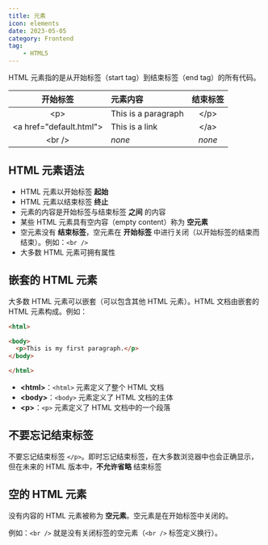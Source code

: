 ```yaml
---
title: 元素
icon: elements
date: 2023-05-05
category: Frontend
tag:
    - HTML5
---
```


HTML 元素指的是从开始标签（start tag）到结束标签（end tag）的所有代码。

|  开始标签  |  元素内容  |  结束标签  |
|  :----:  |  :----  |  :----:  |
|  \<p>  |  This is a paragraph  |  \</p>  |
|  \<a href="default.html">  |  This is a link  |  \</a>  |
|  \<br />  |  *none*  |  *none*  |

## HTML 元素语法

- HTML 元素以开始标签 **起始**
- HTML 元素以结束标签 **终止**
- 元素的内容是开始标签与结束标签 **之间** 的内容
- 某些 HTML 元素具有空内容（empty content）称为 **空元素**
- 空元素没有 **结束标签**，空元素在 **开始标签** 中进行关闭（以开始标签的结束而结束）。例如：`<br />`
- 大多数 HTML 元素可拥有属性

## 嵌套的 HTML 元素

大多数 HTML 元素可以嵌套（可以包含其他 HTML 元素）。HTML 文档由嵌套的 HTML 元素构成。例如：

```html
<html>

<body>
  <p>This is my first paragraph.</p>
</body>

</html>
```

- **\<html>**：`<html>` 元素定义了整个 HTML 文档
- **\<body>**：`<body>` 元素定义了 HTML 文档的主体
- **\<p>**：`<p>` 元素定义了 HTML 文档中的一个段落

## 不要忘记结束标签

不要忘记结束标签 `</p>`。即时忘记结束标签，在大多数浏览器中也会正确显示，但在未来的 HTML 版本中，**不允许省略** 结束标签

## 空的 HTML 元素

没有内容的 HTML 元素被称为 **空元素**。空元素是在开始标签中关闭的。

例如：`<br />` 就是没有关闭标签的空元素（`<br />` 标签定义换行）。

